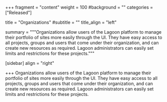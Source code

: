 +++
fragment = "content"
weight = 100
#background = ""
categories = ["Released"]

title = "Organizations"
#subtitle = ""
title_align = "left"

summary = """Organizations allow users of the Lagoon platform to manage their portfolio of sites more easily through the UI. They have easy access to all projects, groups and users that come under their organization, and can create new resources as required. Lagoon administrators can easily set limits and restrictions for these projects."""

[sidebar]
  align = "right"

+++
Organizations allow users of the Lagoon platform to manage their portfolio of sites more easily through the UI. They have easy access to all projects, groups and users that come under their organization, and can create new resources as required. Lagoon administrators can easily set limits and restrictions for these projects.
